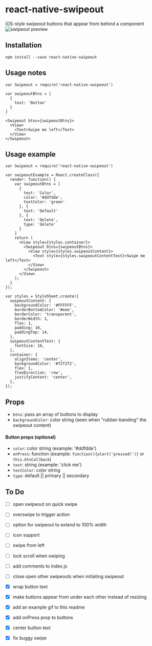 # react-native-swipeout
iOS-style swipeout buttons that appear from behind a component
![swipeout preview](http://i.imgur.com/oCQLNFC.gif)

## Installation
```
npm install --save react-native-swipeout
```

## Usage notes

```
var Swipeout = require('react-native-swipeout')

var swipeoutBtns = [
  {
    text: 'Button'
  }
]

<Swipeout btns={swipeoutBtns}>
  <View>
    <Text>Swipe me left</Text>
  </View>
</Swipeout>

```

## Usage example

```
var Swipeout = require('react-native-swipeout')

var swipeoutExample = React.createClass({
  render: function() {
    var swipeoutBtns = [
      {
        text: 'Color',
        color: '#ddfdde',
        textColor: 'green'
      }, {
        text: 'Default'
      }, {
        text: 'Delete',
        type: 'delete'
      }
    ]
    return (
      <View style={styles.container}>
        <Swipeout btns={swipeoutBtns}>
          <View style={styles.swipeoutContent}>
            <Text style={styles.swipeoutContentText}>Swipe me left</Text>
          </View>
        </Swipeout>
      </View>
    );
  }
});

var styles = StyleSheet.create({
  swipeoutContent: {
    backgroundColor: '#FFFFFF',
    borderBottomColor: '#eee',
    borderColor: 'transparent',
    borderWidth: 1,
    flex: 1,
    padding: 16,
    paddingTop: 14,
  },
  swipeoutContentText: {
    fontSize: 16,
  },
  container: {
    alignItems: 'center',
    backgroundColor: '#f2f2f2',
    flex: 1,
    flexDirection: 'row',
    justifyContent: 'center',
  },
});
```

## Props

* `btns`: pass an array of buttons to display
* `backgroundColor`: color string (seen when "rubber-banding" the swipeout content)

#### Button props (optional)

* `color`: color string (example: '#ddfdde')
* `onPress`: function (example: `function(){alert('pressed!')}` or `this.btnCallback`)
* `text`: string (example: 'click me')
* `textColor`: color string
* `type`: default || primary || secondary

## To Do

* [ ] open swipeout on quick swipe
* [ ] overswipe to trigger action
* [ ] option for swipeout to extend to 100% width
* [ ] icon support
* [ ] swipe from left
* [ ] lock scroll when swiping
* [ ] add comments to index.js
* [ ] close open other swipeouts when initiating swipeout
* [x] wrap button text
* [x] make buttons appear from under each other instead of resizing
* [x] add an example gif to this readme
* [X] add onPress prop to buttons
* [x] center button text
* [x] fix buggy swipe

